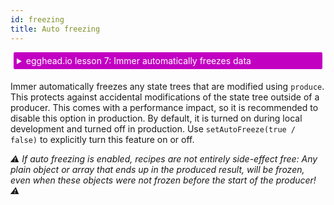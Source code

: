 ```yaml
---
id: freezing
title: Auto freezing
---
```


<div id="codefund"><!-- fallback content --></div>

<details>
    <summary style="color: white; background:#c200c2;padding:5px;margin:5px;border-radius:2px">egghead.io lesson 7: Immer automatically freezes data</summary>
    <br>
    <div style="padding:5px;">
        <iframe style="border: none;" width=760 height=427  src="https://egghead.io/lessons/javascript-produces-immutable-data-and-avoid-unnecessary-creation-of-new-data-trees-with-immer/embed" ></iframe>
    </div>
    <a style="font-style:italic;padding:5px;margin:5px;"  href="https://egghead.io/lessons/javascript-produces-immutable-data-and-avoid-unnecessary-creation-of-new-data-trees-with-immer">Hosted on egghead.io</a>
</details>

Immer automatically freezes any state trees that are modified using `produce`. This protects against accidental modifications of the state tree outside of a producer. This comes with a performance impact, so it is recommended to disable this option in production. By default, it is turned on during local development and turned off in production. Use `setAutoFreeze(true / false)` to explicitly turn this feature on or off.

_⚠️ If auto freezing is enabled, recipes are not entirely side-effect free: Any plain object or array that ends up in the produced result, will be frozen, even when these objects were not frozen before the start of the producer! ⚠️_

